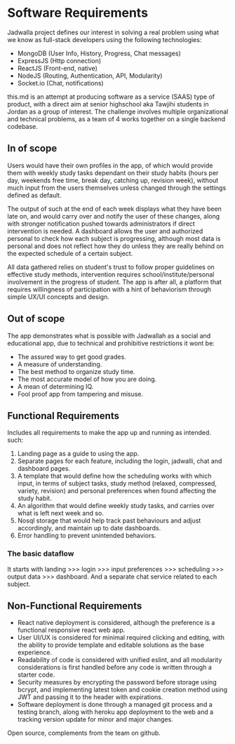# Software Requirements
Jadwalla project defines our interest in solving a real problem using what we know as full-stack developers using the following technologies:
- MongoDB (User Info, History, Progress, Chat messages)
- ExpressJS (Http connection)
- ReactJS (Front-end, native)
- NodeJS (Routing, Authentication, API, Modularity)
- Socket.io (Chat, notifications)

this.md is an attempt at producing software as a service (SAAS) type of product, with a direct aim at senior highschool aka Tawjihi students in Jordan as a group of interest. The challenge involves multiple organizational and technical problems, as a team of 4 works together on a single backend codebase.

## In of scope
Users would have their own profiles in the app, of which would provide them with weekly study tasks dependant on their study habits (hours per day, weekends free time, break day, catching up, revision week), without much input from the users themselves unless changed through the settings defined as default. 

The output of such at the end of each week displays what they have been late on, and would carry over and notify the user of these changes, along with stronger notification pushed towards administrators if direct intervention is needed. A dashboard allows the user and authorized personal to check how each subject is progressing, although most data is personal and does not reflect how they do unless they are really behind on the expected schedule of a certain subject.

All data gathered relies on student's trust to follow proper guidelines on effective study methods, intervention requires school/institute/personal involvement in the progress of student. The app is after all, a platform that requires willingness of participation with a hint of behaviorism through simple UX/UI concepts and design.

## Out of scope
The app demonstrates what is possible with Jadwallah as a social and educational app, due to technical and prohibitive restrictions it wont be:

- The assured way to get good grades.
- A measure of understanding.
- The best method to organize study time.
- The most accurate model of how you are doing.
- A mean of determining IQ.
- Fool proof app from tampering and misuse.

## Functional Requirements
Includes all requirements to make the app up and running as intended. such:

1. Landing page as a guide to using the app.
2. Separate pages for each feature, including the login, jadwalli, chat and dashboard pages.
3. A template that would define how the scheduling works with which input, in terms of subject tasks, study method (relaxed, compressed, variety, revision) and personal preferences when found affecting the study habit.
4. An algorithm that would define weekly study tasks, and carries over what is left next week and so.
5. Nosql storage that would help track past behaviours and adjust accordingly, and maintain up to date dashboards.
6. Error handling to prevent unintended behaviors.

### The basic dataflow
It starts with landing >>> login >>> input preferences >>> scheduling >>> output data >>> dashboard.
And a separate chat service related to each subject.

## Non-Functional Requirements
- React native deployment is considered, although the preference is a functional responsive react web app.
- User UI/UX is considered for minimal required clicking and editing, with the ability to provide template and editable solutions as the base experience.
- Readability of code is considered with unified eslint, and all modularity considerations is first handled before any code is written through a starter code.
- Security measures by encrypting the password before storage using bcrypt, and implementing latest token and cookie creation method using JWT and passing it to the header with expirations.
- Software deployment is done through a managed git process and a testing branch, along with heroku app deployment to the web and a tracking version update for minor and major changes.

Open source, complements from the team on github.
